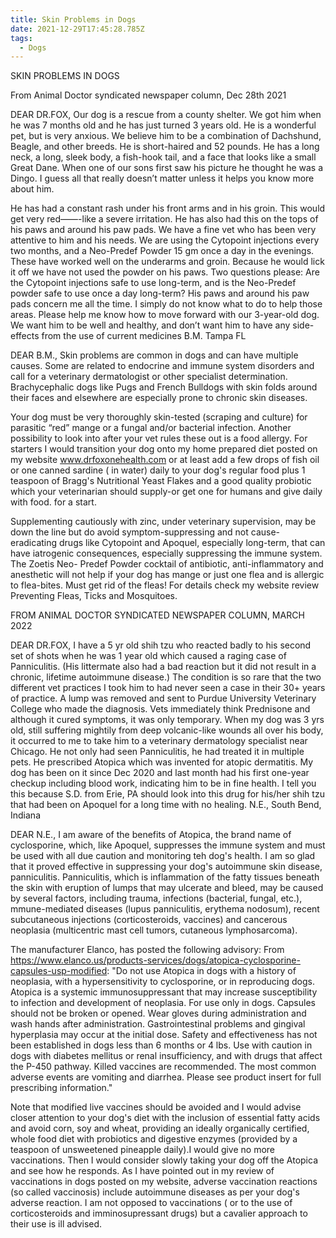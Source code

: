 ```yaml
---
title: Skin Problems in Dogs
date: 2021-12-29T17:45:28.785Z
tags:
  - Dogs
---
```

SKIN PROBLEMS IN DOGS


From Animal Doctor syndicated newspaper column, Dec 28th 2021

DEAR DR.FOX, Our dog is a rescue from a county shelter.  We got him when he was 7 months old and he has just turned 3 years old.  He is a wonderful pet, but is very anxious.  We believe him to be a combination of Dachshund, Beagle, and other breeds. He is short-haired and 52 pounds.  He has a long neck, a long, sleek body, a fish-hook tail, and a face that looks like a small Great Dane.  When one of our sons first saw his picture he thought he was a Dingo.  I guess all that really doesn’t matter unless it helps you know more about him. 

He has had a constant rash under his front arms and in his groin.  This would get very red——-like a severe irritation.  He has also had this on the tops of his paws and around his paw pads. 
We have a fine vet who has been very attentive to him and his needs.  We are using the Cytopoint injections every two months, and a Neo-Predef  Powder 15 gm once a day in the evenings.  These have worked well on the underarms and groin.  Because he would lick it off we have not used the powder on his paws. 
Two questions please:  Are the Cytopoint injections safe to use long-term, and is the Neo-Predef powder safe to use once a day long-term?
His paws and around his paw pads concern me all the time.  I simply do not know what to do to help those areas.  Please help me know how to move forward with our 3-year-old dog.  We want him to be well and healthy, and don’t want him to have any side-effects from the use of current medicines
B.M. Tampa FL


DEAR B.M., Skin problems are common in dogs and can have multiple causes. Some are related to endocrine and immune system disorders and call for a veterinary dermatologist or other specialist determination. Brachycephalic dogs like Pugs and French Bulldogs with skin folds around their faces and elsewhere are especially prone to chronic skin diseases.


Your dog must be very thoroughly skin-tested (scraping and culture) for parasitic “red” mange or a fungal and/or bacterial infection. Another possibility to look into after your vet rules these out is a food allergy. For starters I would transition your dog onto my home prepared diet posted on my website www.drfoxonehealth.com or at least add a few drops of fish oil or one canned sardine ( in water) daily to your dog's regular food plus 1 teaspoon of Bragg's Nutritional Yeast Flakes and a good quality probiotic which your veterinarian should supply-or get one for humans and give daily with food. for a start. 


Supplementing cautiously with zinc, under veterinary supervision, may be down the line but do avoid symptom-suppressing and not cause- eradicating drugs like Cytopoint and Apoquel, especially long-term, that can have iatrogenic consequences, especially suppressing the immune system. The Zoetis Neo- Predef Powder cocktail of antibiotic, anti-inflammatory and anesthetic will not help if your dog has mange or just one flea and is allergic to flea-bites. Must get rid of the fleas! For details check my website review Preventing Fleas, Ticks and Mosquitoes.


FROM ANIMAL DOCTOR SYNDICATED NEWSPAPER COLUMN, MARCH 2022

DEAR DR.FOX, I have a 5 yr old shih tzu who reacted badly to his second set of shots when he was 1 year old which caused a raging case of Panniculitis.  (His littermate also had a bad reaction but it did not result in a chronic, lifetime autoimmune disease.)  The condition is so rare that the two different vet practices I took him to had never seen a case in their 30+ years of practice.  A lump was removed and sent to Purdue University Veterinary College who made the diagnosis.  Vets immediately think Prednisone and although it cured symptoms, it was only temporary.  When my dog was 3 yrs old, still suffering mightily from deep volcanic-like wounds all over his body, it occurred to me to take him to a veterinary dermatology specialist near Chicago.  He not only had seen Panniculitis, he had treated it in multiple pets.  He prescribed Atopica which was invented for atopic dermatitis.  My dog has been on it since Dec 2020 and last month had his first one-year checkup including blood work, indicating him to be in fine health.  I tell you this because S.D. from Erie, PA should look into this drug for his/her shih tzu that had been on Apoquel for a long time with no healing.
 N.E., South Bend, Indiana


DEAR N.E., I am aware of the benefits of Atopica, the brand name of cyclosporine, which, like Apoquel, suppresses the immune system and must be used with all due caution and monitoring teh dog's health. I am so glad that it proved effective in suppressing your dog's autoimmune skin disease, panniculitis. Panniculitis, which is inflammation of the fatty tissues beneath the skin with eruption of lumps that may ulcerate and bleed, may be caused by several factors, including trauma, infections (bacterial, fungal, etc.), mmune-mediated diseases (lupus panniculitis, erythema nodosum), recent subcutaneous injections (corticosteroids, vaccines) and cancerous neoplasia (multicentric mast cell tumors, cutaneous lymphosarcoma).


The manufacturer Elanco, has posted the following advisory: From https://www.elanco.us/products-services/dogs/atopica-cyclosporine-capsules-usp-modified: "Do not use Atopica in dogs with a history of neoplasia, with a hypersensitivity to cyclosporine, or in reproducing dogs. Atopica is a systemic immunosuppressant that may increase susceptibility to infection and development of neoplasia. For use only in dogs. Capsules should not be broken or opened. Wear gloves during administration and wash hands after administration. Gastrointestinal problems and gingival hyperplasia may occur at the initial dose. Safety and effectiveness has not been established in dogs less than 6 months or 4 lbs. Use with caution in dogs with diabetes mellitus or renal insufficiency, and with drugs that affect the P-450 pathway. Killed vaccines are recommended. The most common adverse events are vomiting and diarrhea. Please see product insert for full prescribing information."


Note that modified live vaccines should be avoided and I would advise closer attention to your dog's diet with the inclusion of essential fatty acids and avoid corn, soy and wheat, providing an ideally organically certified, whole food diet with probiotics and digestive enzymes (provided by a teaspoon of unsweetened pineapple daily).I would give no more vaccinations. Then I would consider slowly taking your dog off the Atopica and see how he responds. As I have pointed out in my review of vaccinations in dogs posted on my website, adverse vaccination reactions (so called vaccinosis) include autoimmune diseases as per your dog's adverse reaction. I am not opposed to vaccinations ( or to the use of corticosteroids and imminosupressant drugs) but a cavalier approach to their use is ill advised.


